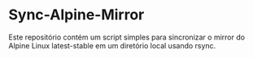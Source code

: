 # Sync-Alpine-Mirror
Este repositório contém um script simples para sincronizar o mirror do Alpine Linux latest-stable em um diretório local usando rsync.

